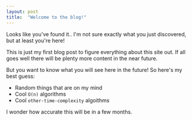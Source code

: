 ```yaml
---
layout: post
title:  "Welcome to the blog!"
---
```


Looks like you've found it.. I'm not sure exactly what you just discovered, but at least you're here!

This is just my first blog post to figure everything about this site out. If all goes well there will be plenty more content in the near future.

But you want to know what you will see here in the future! So here's my best guess:

- Random things that are on my mind
- Cool `O(n)` algorithms
- Cool `other-time-complexity` algoithms

I wonder how accurate this will be in a few months.
